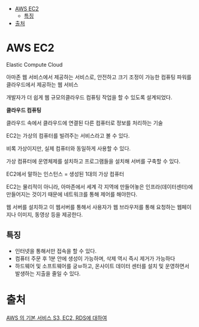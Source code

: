 - [AWS EC2](#aws-ec2)
  - [특징](#특징)
- [출처](#출처)

# AWS EC2

Elastic Compute Cloud

아마존 웹 서비스에서 제공하는 서비스로, 안전하고 크기 조정이 가능한 컴퓨팅 파워를 클라우드에서 제공하는 웹 서비스

개발자가 더 쉽게 웹 규모의클라우드 컴퓨팅 작업을 할 수 있도록 설계되었다.

**클라우드 컴퓨팅**

클라우드 속에서 클라우드에 연결된 다른 컴퓨터로 정보를 처리하는 기술

EC2는 가상의 컴퓨터를 빌려주는 서비스라고 볼 수 있다.

비록 가상이지만, 실제 컴퓨터와 동일하게 사용할 수 있다.

가상 컴퓨터에 운영체제를 설치하고 프로그램들을 설치해 서버를 구축할 수 있다.

EC2에서 말하는 인스턴스 = 생성된 1대의 가상 컴퓨터

EC2는 물리적이 아니라, 아마존에서 세계 각 지역에 만들어놓은 인프라(데이터센터)에 만들어지는 것이기 때문에 네트워크를 통해 제어를 해야한다.

웹 서버를 설치하고 이 웹서버를 통해서 사용자가 웹 브라우저를 통해 요청하는 웹페이지나 이미지, 동영상 등을 제공한다.

## 특징

- 인터넷을 통해서만 접속을 할 수 있다.
- 컴퓨터 주문 후 1분 안에 생성이 가능하며, 삭제 역시 즉시 제거가 가능하다
- 하드웨어 및 소프트웨어를 궁ㅂ하고, 온사이트 데이터 센터를 설치 및 운영하면서 발생하는 지출을 줄일 수 있다.

# 출처

[AWS 의 기본 서비스 S3, EC2, RDS에 대하여](https://medium.com/@heizence6626/aws-%EC%9D%98-%EA%B8%B0%EB%B3%B8-%EC%84%9C%EB%B9%84%EC%8A%A4-s3-ec2-rdb%EC%97%90-%EB%8C%80%ED%95%98%EC%97%AC-1eb60cbd951d)
